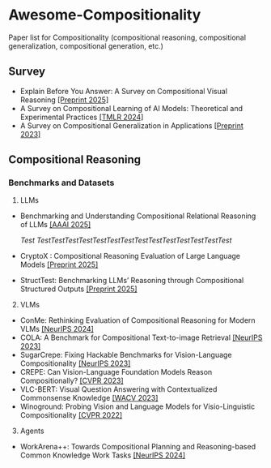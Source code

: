 # Awesome-Compositionality
Paper list for Compositionality (compositional reasoning, compositional generalization, compositional generation, etc.)

## Survey
- Explain Before You Answer: A Survey on Compositional Visual Reasoning [[Preprint 2025]](https://arxiv.org/abs/2508.17298)
- A Survey on Compositional Learning of AI Models: Theoretical and Experimental Practices [[TMLR 2024]](https://arxiv.org/abs/2406.08787)
- A Survey on Compositional Generalization in Applications [[Preprint 2023]](https://arxiv.org/abs/2302.01067)

## Compositional Reasoning
### Benchmarks and Datasets
1. LLMs
- Benchmarking and Understanding Compositional Relational Reasoning of LLMs [[AAAI 2025]](https://ojs.aaai.org/index.php/AAAI/article/view/34170)

  *Test TestTestTestTestTestTestTestTestTestTestTestTestTestTest*
- CryptoX : Compositional Reasoning Evaluation of Large Language Models [[Preprint 2025]](https://arxiv.org/abs/2502.07813)
- StructTest: Benchmarking LLMs’ Reasoning through Compositional Structured Outputs [[Preprint 2025]](https://arxiv.org/abs/2412.18011)
2. VLMs
- ConMe: Rethinking Evaluation of Compositional Reasoning for Modern VLMs [[NeurIPS 2024]](https://proceedings.neurips.cc/paper_files/paper/2024/hash/28aad3b3b315d86910d7f4ee2867dfa4-Abstract-Datasets_and_Benchmarks_Track.html)
- COLA: A Benchmark for Compositional Text-to-image Retrieval [[NeurIPS 2023]](https://proceedings.neurips.cc/paper_files/paper/2023/hash/917cd410aa55b61594fa2a6f6e5a9e94-Abstract-Datasets_and_Benchmarks.html)
- SugarCrepe: Fixing Hackable Benchmarks for Vision-Language Compositionality [[NeurIPS 2023]](https://proceedings.neurips.cc/paper_files/paper/2023/hash/63461de0b4cb760fc498e85b18a7fe81-Abstract-Datasets_and_Benchmarks.html)
- CREPE: Can Vision-Language Foundation Models Reason Compositionally? [[CVPR 2023]](https://openaccess.thecvf.com/content/CVPR2023/html/Ma_CREPE_Can_Vision-Language_Foundation_Models_Reason_Compositionally_CVPR_2023_paper.html)
- VLC-BERT: Visual Question Answering with Contextualized Commonsense Knowledge [[WACV 2023]](https://openaccess.thecvf.com/content/WACV2023/html/Ravi_VLC-BERT_Visual_Question_Answering_With_Contextualized_Commonsense_Knowledge_WACV_2023_paper.html)
- Winoground: Probing Vision and Language Models for Visio-Linguistic Compositionality [[CVPR 2022]](https://openaccess.thecvf.com/content/CVPR2022/html/Thrush_Winoground_Probing_Vision_and_Language_Models_for_Visio-Linguistic_Compositionality_CVPR_2022_paper)
3. Agents
- WorkArena++: Towards Compositional Planning and Reasoning-based Common Knowledge Work Tasks [[NeurIPS 2024]](https://proceedings.neurips.cc/paper_files/paper/2024/hash/0b82662b6c32e887bb252a74d8cb2d5e-Abstract-Datasets_and_Benchmarks_Track.html)
